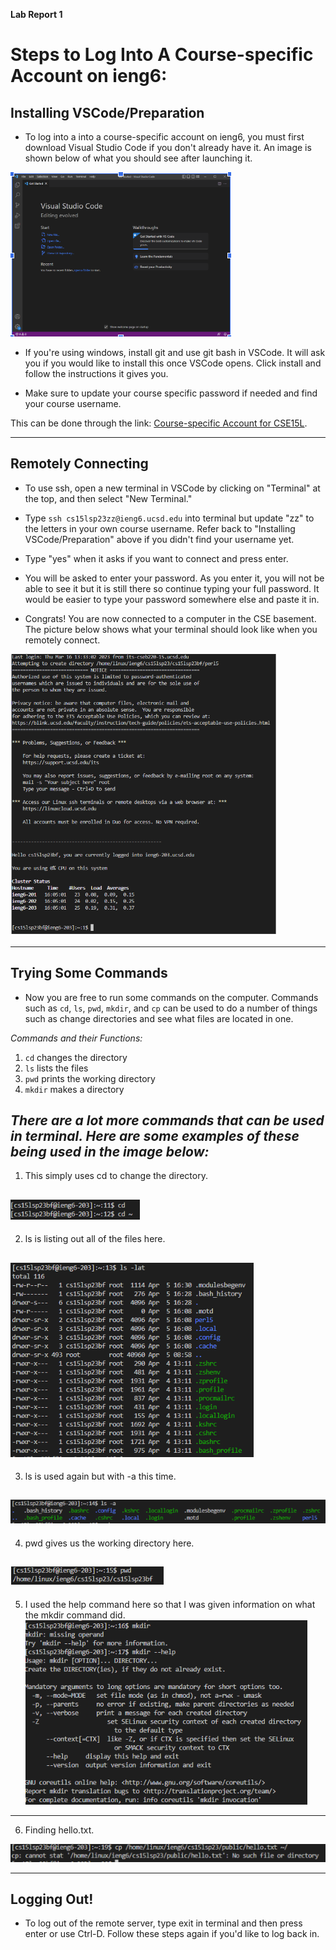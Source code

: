 **Lab Report 1**
# Steps to Log Into A Course-specific Account on ieng6:

## Installing VSCode/Preparation

* To log into a into a course-specific account on ieng6, you must first download Visual Studio Code if you don't already have it. An image is shown below of what you should see after launching it.

![VSCode](VScode.PNG)

* If you're using windows, install git and use git bash in VSCode. It will ask you if you would like to install this once VSCode opens. Click install and follow the instructions it gives you. 

* Make sure to update your course specific password if needed and find your course username. 

This can be done through the link: [Course-specific Account for CSE15L](https://sdacs.ucsd.edu/~icc/index.php). 

---
## Remotely Connecting

* To use ssh, open a new terminal in VSCode by clicking on "Terminal" at the top, and then select "New Terminal."

* Type ```ssh cs15lsp23zz@ieng6.ucsd.edu``` into terminal but update "zz" to the letters in your own course username. Refer back to "Installing VSCode/Preparation" above if you didn't find your username yet. 

* Type "yes" when it asks if you want to connect and press enter. 

* You will be asked to enter your password. As you enter it, you will not be able to see it but it is still there so continue typing your full password. It would be easier to type your password somewhere else and paste it in. 

* Congrats! You are now connected to a computer in the CSE basement. The picture below shows what your terminal should look like when you remotely connect. 

![Connected](RemotelyConnecting.PNG)

---
## Trying Some Commands

* Now you are free to run some commands on the computer. Commands such as ```cd```, ```ls```, ```pwd```, ```mkdir```, and ```cp``` can be used to do a number of things such as change directories and see what files are located in one. 

*Commands and their Functions:*

  1.   ```cd``` changes the directory
  2.   ```ls``` lists the files
  3.   ```pwd``` prints the working directory
  4.   ```mkdir``` makes a directory

*There are a lot more commands that can be used in terminal. Here are some examples of these being used in the image below:*
---
1. This simply uses cd to change the directory. 

![Image](Q1.PNG)
---
2. ls is listing out all of the files here. 

![Commands](Q2.PNG)
---
3. ls is used again but with -a this time. 

![Commands](Q3.PNG)
---
4. pwd gives us the working directory here. 

![Commands](Q4.PNG)
---
5. I used the help command here so that I was given information on what the mkdir command did. 
![Commands](Q5.PNG)
---
6. Finding hello.txt.

![Commands](Q6.PNG)

---
## Logging Out!

* To log out of the remote server, type exit in terminal and then press enter or use Ctrl-D. Follow these steps again if you'd like to log back in. 
